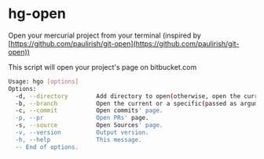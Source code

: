 
# hg-open
Open your mercurial project from your terminal (inspired by [https://github.com/paulirish/git-open](https://github.com/paulirish/git-open))


This script will open your project's page on bitbucket.com

```sh
Usage: hgo [options]  
Options:  
  -d, --directory        Add directory to open(otherwise, open the current directory).  
  -b, --branch           Open the current or a specific(passed as argument) branch.  
  -c, --commit           Open commits' page.  
  -p, --pr               Open PRs' page.  
  -s, --source           Open Sources' page.  
  -v, --version          Output version.  
  -h, --help             This message.  
  -- End of options.
```
